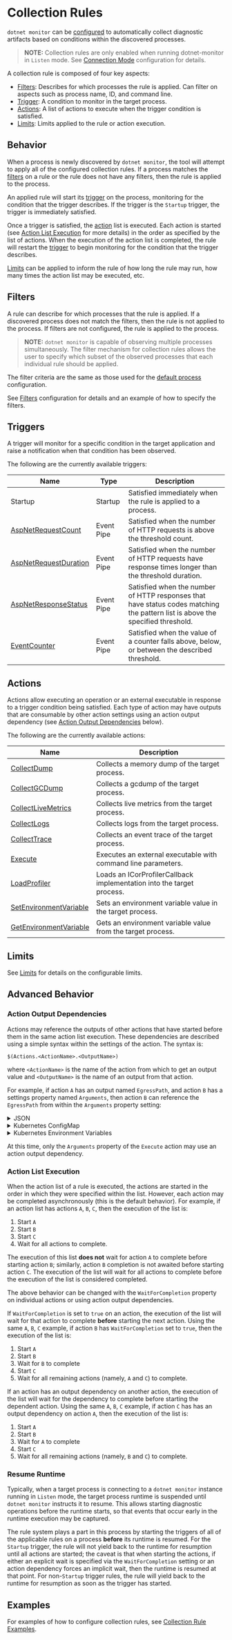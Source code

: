 # Collection Rules

`dotnet monitor` can be [configured](./../configuration.md#collection-rule-configuration) to automatically collect diagnostic artifacts based on conditions within the discovered processes.

>**NOTE:** Collection rules are only enabled when running dotnet-monitor in `Listen` mode. See [Connection Mode](./../configuration.md#connection-mode) configuration for details.

A collection rule is composed of four key aspects:
- [Filters](#filters): Describes for which processes the rule is applied. Can filter on aspects such as process name, ID, and command line.
- [Trigger](#triggers): A condition to monitor in the target process.
- [Actions](#actions): A list of actions to execute when the trigger condition is satisfied.
- [Limits](#limits): Limits applied to the rule or action execution.

## Behavior

When a process is newly discovered by `dotnet monitor`, the tool will attempt to apply all of the configured collection rules. If a process matches the [filters](#filters) on a rule or the rule does not have any filters, then the rule is applied to the process.

An applied rule will start its [trigger](#triggers) on the process, monitoring for the condition that the trigger describes. If the trigger is the `Startup` trigger, the trigger is immediately satisfied.

Once a trigger is satisfied, the [action](#actions) list is executed. Each action is started (see [Action List Execution](#action-list-execution) for more details) in the order as specified by the list of actions. When the execution of the action list is completed, the rule will restart the [trigger](#triggers) to begin monitoring for the condition that the trigger describes.

[Limits](#limits) can be applied to inform the rule of how long the rule may run, how many times the action list may be executed, etc.

## Filters

A rule can describe for which processes that the rule is applied. If a discovered process does not match the filters, then the rule is not applied to the process. If filters are not configured, the rule is applied to the process.

>**NOTE:** `dotnet monitor` is capable of observing multiple processes simultaneously. The filter mechanism for collection rules allows the user to specify which subset of the observed processes that each individual rule should be applied.

The filter criteria are the same as those used for the [default process](./../configuration.md#default-process-configuration) configuration.

See [Filters](./../configuration.md#filters) configuration for details and an example of how to specify the filters.

## Triggers

A trigger will monitor for a specific condition in the target application and raise a notification when that condition has been observed.

The following are the currently available triggers:

| Name | Type | Description |
|---|---|---|
| Startup | Startup | Satisfied immediately when the rule is applied to a process. |
| [AspNetRequestCount](./../configuration.md#aspnetrequestcount-trigger) | Event Pipe | Satisfied when the number of HTTP requests is above the threshold count. |
| [AspNetRequestDuration](./../configuration.md#aspnetrequestduration-trigger) | Event Pipe | Satisfied when the number of HTTP requests have response times longer than the threshold duration. |
| [AspNetResponseStatus](./../configuration.md#aspnetresponsestatus-trigger) | Event Pipe | Satisfied when the number of HTTP responses that have status codes matching the pattern list is above the specified threshold. |
| [EventCounter](./../configuration.md#eventcounter-trigger) | Event Pipe | Satisfied when the value of a counter falls above, below, or between the described threshold. |

## Actions

Actions allow executing an operation or an external executable in response to a trigger condition being satisfied. Each type of action may have outputs that are consumable by other action settings using an action output dependency (see [Action Output Dependencies](#action-output-dependencies) below).

The following are the currently available actions:

| Name | Description |
|---|---|
| [CollectDump](./../configuration.md#collectdump-action) | Collects a memory dump of the target process. |
| [CollectGCDump](./../configuration.md#collectgcdump-action) | Collects a gcdump of the target process. |
| [CollectLiveMetrics](./../configuration.md#collectlivemetrics-action) | Collects live metrics from the target process. |
| [CollectLogs](./../configuration.md#collectlogs-action) | Collects logs from the target process. |
| [CollectTrace](./../configuration.md#collecttrace-action) | Collects an event trace of the target process. |
| [Execute](./../configuration.md#execute-action) | Executes an external executable with command line parameters. |
| [LoadProfiler](./../configuration.md#loadprofiler-action) | Loads an ICorProfilerCallback implementation into the target process. |
| [SetEnvironmentVariable](./../configuration.md#setenvironmentvariable-action) | Sets an environment variable value in the target process. |
| [GetEnvironmentVariable](./../configuration.md#getenvironmentvariable-action) | Gets an environment variable value from the target process. |

## Limits

See [Limits](./../configuration.md#limits) for details on the configurable limits.

## Advanced Behavior

### Action Output Dependencies

Actions may reference the outputs of other actions that have started before them in the same action list execution. These dependencies are described using a simple syntax within the settings of the action. The syntax is:

`$(Actions.<ActionName>.<OutputName>)`

where `<ActionName>` is the name of the action from which to get an output value and `<OutputName>` is the name of an output from that action.

For example, if action `A` has an output named `EgressPath`, and action `B` has a settings property named `Arguments`, then action `B` can reference the `EgressPath` from within the `Arguments` property setting:

<details>
  <summary>JSON</summary>

  ```json
  {
      "Actions": [{
          "Name": "A",
          "Type": "CollectTrace",
          "Settings": {
              "Profile": "Cpu",
              "Egress": "AzureBlob"
          }
      },{
          "Name": "B",
          "Type": "Execute",
          "Settings": {
              "Path": "path-to-dotnet",
              "Arguments": "MyApp.dll $(Actions.A.EgressPath)"
          }
      }]
  }
  ```
</details>

<details>
  <summary>Kubernetes ConfigMap</summary>
  
  ```yaml
  CollectionRules__RuleName__Actions__0__Name: "A"
  CollectionRules__RuleName__Actions__0__Type: "CollectTrace"
  CollectionRules__RuleName__Actions__0__Settings__Profile: "Cpu"
  CollectionRules__RuleName__Actions__0__Settings__Egress: "AzureBlob"
  CollectionRules__RuleName__Actions__1__Name: "B"
  CollectionRules__RuleName__Actions__1__Type: "Execute"
  CollectionRules__RuleName__Actions__1__Settings__Path: "path-to-dotnet"
  CollectionRules__RuleName__Actions__1__Settings__Arguments: "MyApp.dll $(Actions.A.EgressPath)"
  ```
</details>

<details>
  <summary>Kubernetes Environment Variables</summary>
  
  ```yaml
  - name: DotnetMonitor_CollectionRules__RuleName__Actions__0__Name
    value: "A"
  - name: DotnetMonitor_CollectionRules__RuleName__Actions__0__Type
    value: "CollectTrace"
  - name: DotnetMonitor_CollectionRules__RuleName__Actions__0__Settings__Profile
    value: "Cpu"
  - name: DotnetMonitor_CollectionRules__RuleName__Actions__0__Settings__Egress
    value: "AzureBlob"
  - name: DotnetMonitor_CollectionRules__RuleName__Actions__1__Name
    value: "B"
  - name: DotnetMonitor_CollectionRules__RuleName__Actions__1__Type
    value: "Execute"
  - name: DotnetMonitor_CollectionRules__RuleName__Actions__1__Settings__Path
    value: "path-to-dotnet"
  - name: DotnetMonitor_CollectionRules__RuleName__Actions__1__Settings__Arguments
    value: "MyApp.dll $(Actions.A.EgressPath)"
  ```
</details>

At this time, only the `Arguments` property of the `Execute` action may use an action output dependency.

### Action List Execution

When the action list of a rule is executed, the actions are started in the order in which they were specified within the list. However, each action may be completed asynchronously (this is the default behavior). For example, if an action list has actions `A`, `B`, `C`, then the execution of the list is:

1. Start `A`
1. Start `B`
1. Start `C`
1. Wait for all actions to complete.

The execution of this list **does not** wait for action `A` to complete before starting action `B`; similarly, action `B` completion is not awaited before starting action `C`. The execution of the list will wait for all actions to complete before the execution of the list is considered completed.

The above behavior can be changed with the `WaitForCompletion` property on individual actions or using action output dependencies.

If `WaitForCompletion` is set to `true` on an action, the execution of the list will wait for that action to complete **before** starting the next action. Using the same `A`, `B`, `C` example, if action `B` has `WaitForCompletion` set to `true`, then the execution of the list is:

1. Start `A`
1. Start `B`
1. Wait for `B` to complete
1. Start `C`
1. Wait for all remaining actions (namely, `A` and `C`) to complete.

If an action has an output dependency on another action, the execution of the list will wait for the dependency to complete before starting the dependent action. Using the same `A`, `B`, `C` example, if action `C` has has an output dependency on action `A`, then the execution of the list is:

1. Start `A`
1. Start `B`
1. Wait for `A` to complete
1. Start `C`
1. Wait for all remaining actions (namely, `B` and `C`) to complete.

### Resume Runtime

Typically, when a target process is connecting to a `dotnet monitor` instance running in `Listen` mode, the target process runtime is suspended until `dotnet monitor` instructs it to resume. This allows starting diagnostic operations before the runtime starts, so that events that occur early in the runtime execution may be captured.

The rule system plays a part in this process by starting the triggers of all of the applicable rules on a process **before** its runtime is resumed. For the `Startup` trigger, the rule will not yield back to the runtime for resumption until all actions are started; the caveat is that when starting the actions, if either an explicit wait is specified via the `WaitForCompletion` setting or an action dependency forces an implicit wait, then the runtime is resumed at that point. For non-`Startup` trigger rules, the rule will yield back to the runtime for resumption as soon as the trigger has started.

## Examples

For examples of how to configure collection rules, see [Collection Rule Examples](collectionruleexamples.md).
